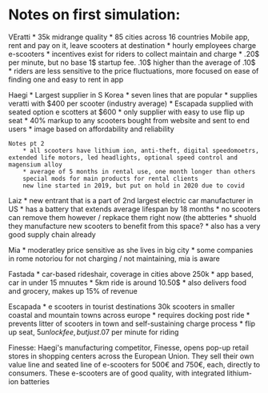 # Notes on first simulation:

VEratti
    * 35k midrange quality
    * 85 cities across 16 countries
    Mobile app, rent and pay on it, leave scooters at destination
    * hourly employees charge e-scooters
    * incentives exist for riders to collect maintain and charge
    * .20$ per minute, but no base 1$ startup fee. .10$ higher than the average of .10$
    * riders are less sensitive to the price fluctuations, more focused on ease of finding one and easy to rent in app

Haegi
    * Largest supplier in S Korea
    * seven lines that are popular
    * supplies veratti with $400 per scooter (industry average)
    * Escapada supplied with seated option e scotters at $600
    * only supplier with easy to use flip up seat
    * 40% markup to any scooters bought from website and sent to end users
    * image based on affordability and reliability

    Notes pt 2
        * all scooters have lithium ion, anti-theft, digital speedomoetrs, extended life motors, led headlights, optional speed control and magensium alloy
        * average of 5 months in rental use, one month longer than others
        special mods for main products for rental clients
        new line started in 2019, but put on hold in 2020 due to covid

Laiz
    * new entrant that is a part of 2nd largest electric car manufacturer in US
    * has a battery that extends average lifespan by 18 months
    * no scooters can remove them however / repkace them right now (the abtteries
    * shuold they manufacture new scooters to benefit from this space?
    * also has a very good supply chain already

Mia
    * moderatley price sensitive as she lives in big city
    * some companies in rome notoriou for not charging / not maintaining, mia is aware

Fastada
    * car-based rideshair, coverage in cities above 250k
    * app based, car in under 15 mnuutes
    * 5km ride is around 10.50$
    * also delivers food and grocery, makes up 15% of revenue

Escapada
    * e scooters in tourist destinations
    30k scooters in smaller coastal and mountain towns across europe
    * requires docking post ride
    * prevents litter of scooters in town and self-sustaining charge process
    * flip up seat, $5 unlock fee, but just .07$ per minute for riding

Finesse:
    Haegi's manufacturing competitor, Finesse, opens pop-up retail stores in shopping centers across the European Union. They sell their own value line and seated line of e-scooters for 500€ and 750€, each, directly to consumers. These e-scooters are of good quality, with integrated lithium-ion batteries